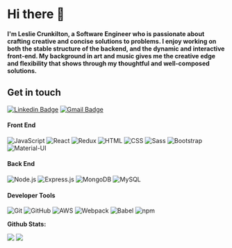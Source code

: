 # Hi there 👋
<h4>I'm Leslie Crunkilton, a Software Engineer who is passionate about crafting creative and concise solutions to problems. I enjoy working on both the stable structure of the backend, and the dynamic and interactive front-end. My background in art and music gives me the creative edge and flexibility that shows through my thoughtful and well-composed solutions.</h4>

## Get in touch
[![Linkedin Badge](https://img.shields.io/badge/-lesliecrunkilton-blue?style=flat-square&logo=Linkedin&logoColor=white&link=https://www.linkedin.com/in/leslie-crunkilton/)](https://www.linkedin.com/in/leslie-crunkilton/)
[![Gmail Badge](https://img.shields.io/badge/-lcrunkilton@gmail.com-c14438?style=flat-square&logo=Gmail&logoColor=white&link=mailto:lcrunkilton@gmail.com)](mailto:lcrunkilton@gmail.com)

#### Front End
![JavaScript](https://img.shields.io/badge/-JavaScript-fff?&logo=JavaScript&logoColor=ddc508)
![React](https://img.shields.io/badge/-React-fff?&logo=React)
![Redux](https://img.shields.io/badge/-Redux-fff?&logo=Redux&logoColor=000)
![HTML](https://img.shields.io/badge/-HTML-fff?&logo=html5)
![CSS](https://img.shields.io/badge/-CSS-fff?&logo=css3&logoColor=777)
![Sass](https://img.shields.io/badge/-Sass-fff?&logo=sass)
![Bootstrap](https://img.shields.io/badge/-Bootstrap-fff?&logo=bootstrap&logoColor=000)
![Material-UI](https://img.shields.io/badge/-MaterialUI-fff?&logo=material-ui&logoColor=000)

#### Back End
![Node.js](https://img.shields.io/badge/-Node.js-fff?&logo=node.js)
![Express.js](https://img.shields.io/badge/-Express.js-fff?)
![MongoDB](https://img.shields.io/badge/-MongoDB-fff?logo=Mongodb)
![MySQL](https://img.shields.io/badge/-MySQL-fff?logo=mysql)

#### Developer Tools
![Git](https://img.shields.io/badge/-Git-fff?logo=git)
![GitHub](https://img.shields.io/badge/-GitHub-fff?logo=github&logoColor=000)
![AWS](https://img.shields.io/badge/-AWS-fff?&logo=Amazon-AWS&logoColor=232F3E)
![Webpack](https://img.shields.io/badge/-Webpack-fff?logo=webpack)
![Babel](https://img.shields.io/badge/-Babel-fff?logo=babel&logoColor=777)
![npm](https://img.shields.io/badge/-npm-fff?logo=npm)


**Github Stats:**

<p align="left">
  
  <img src="https://github-readme-stats.vercel.app/api?username=lesc90&hide=stars&show_icons=true&theme=dracula&line_height=32">
  <img src="https://github-readme-stats.vercel.app/api/top-langs/?username=lesc90&count_private=true&theme=dracula">

</p>

